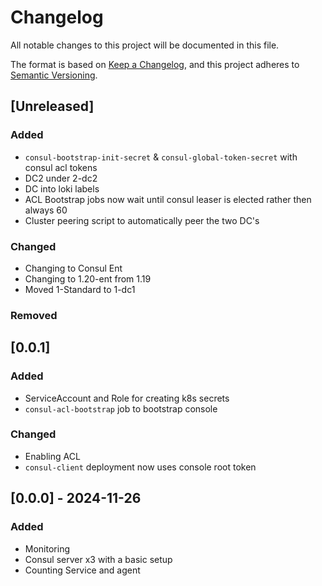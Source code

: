 # Changelog

All notable changes to this project will be documented in this file.

The format is based on [Keep a Changelog](https://keepachangelog.com/en/1.1.0/),
and this project adheres to [Semantic Versioning](https://semver.org/spec/v2.0.0.html).

## [Unreleased]

### Added

- `consul-bootstrap-init-secret` & `consul-global-token-secret` with consul acl tokens
- DC2 under 2-dc2
- DC into loki labels
- ACL Bootstrap jobs now wait until consul leaser is elected rather then always 60
- Cluster peering script to automatically peer the two DC's

### Changed

- Changing to Consul Ent
- Changing to 1.20-ent from 1.19
- Moved 1-Standard to 1-dc1

### Removed

## [0.0.1]

### Added

- ServiceAccount and Role for creating k8s secrets
- `consul-acl-bootstrap` job to bootstrap console

### Changed

- Enabling ACL
- `consul-client` deployment now uses console root token

## [0.0.0] - 2024-11-26

### Added

- Monitoring
- Consul server x3 with a basic setup
- Counting Service and agent


